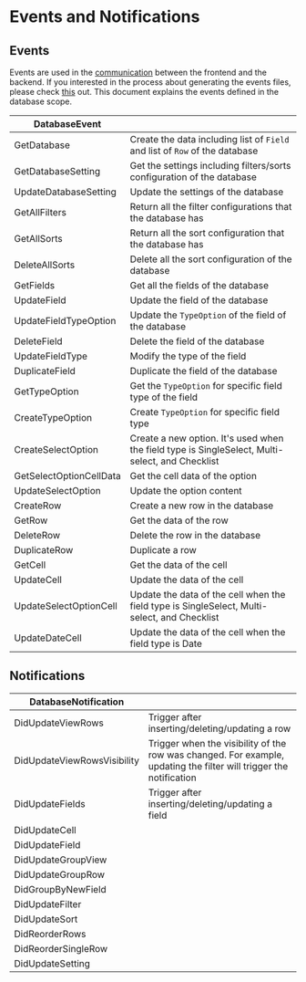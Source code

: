 # Events and Notifications

## Events
Events are used in the [communication](https://appflowy.gitbook.io/docs/essential-documentation/contribute-to-appflowy/architecture/frontend/inter-process-communication) between the frontend and the backend.
If you interested in the process about generating the events files, please check [this](https://appflowy.gitbook.io/docs/essential-documentation/contribute-to-appflowy/architecture/backend/event) out.
This document explains the events defined in the database scope.


| DatabaseEvent           |                                                                                                 |
|-------------------------|-------------------------------------------------------------------------------------------------|
| GetDatabase             | Create the data including list of `Field` and list of `Row` of the database                     |
| GetDatabaseSetting      | Get the settings including filters/sorts configuration of the database                          |
| UpdateDatabaseSetting   | Update the settings of the database                                                             |
| GetAllFilters           | Return all the filter configurations that the database has                                      |
| GetAllSorts             | Return all the sort configuration that the database has                                         |
| DeleteAllSorts          | Delete all the sort configuration of the database                                               |
| GetFields               | Get all the fields of the database                                                              |
| UpdateField             | Update the field of the database                                                                |
| UpdateFieldTypeOption   | Update the `TypeOption` of the field of the database                                            |
| DeleteField             | Delete the field of the database                                                                |
| UpdateFieldType         | Modify the type of the field                                                                    |
| DuplicateField          | Duplicate the field of the database                                                             |
| GetTypeOption           | Get the `TypeOption` for specific field type of the field                                       |
| CreateTypeOption        | Create `TypeOption` for specific field type                                                     |
| CreateSelectOption      | Create a new option. It's used when the field type is SingleSelect, Multi-select, and Checklist |
| GetSelectOptionCellData | Get the cell data of the option                                                                 |
| UpdateSelectOption      | Update the option content                                                                       |
| CreateRow               | Create a new row in the database                                                                |
| GetRow                  | Get the data of the row                                                                         |
| DeleteRow               | Delete the row in the database                                                                  |
| DuplicateRow            | Duplicate a row                                                                                 |
| GetCell                 | Get the data of the cell                                                                        |
| UpdateCell              | Update the data of the cell                                                                     |
| UpdateSelectOptionCell  | Update the data of the cell when the field type is SingleSelect, Multi-select, and Checklist    |
| UpdateDateCell          | Update the data of the cell when the field type is Date                                         |


## Notifications
| DatabaseNotification        |                                                                                                                    |
|-----------------------------|--------------------------------------------------------------------------------------------------------------------|
| DidUpdateViewRows           | Trigger after inserting/deleting/updating a row                                                                    |
| DidUpdateViewRowsVisibility | Trigger when the visibility of the row was changed. For example, updating the filter will trigger the notification |
| DidUpdateFields             | Trigger after inserting/deleting/updating a field                                                                  |
| DidUpdateCell               |                                                                                                                    |
| DidUpdateField              |                                                                                                                    |
| DidUpdateGroupView          |                                                                                                                    |
| DidUpdateGroupRow           |                                                                                                                    |
| DidGroupByNewField          |                                                                                                                    |
| DidUpdateFilter             |                                                                                                                    |
| DidUpdateSort               |                                                                                                                    |
| DidReorderRows              |                                                                                                                    |
| DidReorderSingleRow         |                                                                                                                    |
| DidUpdateSetting            |                                                                                                                    |
